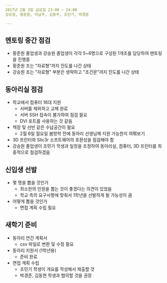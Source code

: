 ```yaml
---
2017년 2월 3일 금요일 23:00 ~ 24:00
강승원, 황준원, 이남주, 김동주, 조민기, 박경준

---
```


## 멘토링 중간 점검
- 황준원 졸업생과 강승원 졸업생이 각각 5~6명으로 구성된 1개조를 담당하여 멘토링을 진행중
- 황준원 조는 "자료형"까지 진도를 나간 상태
- 강승원 조는 "자료형" 부분은 생략하고 "조건문"까지 진도를 나간 상태

## 동아리실 점검
- 학교에서 컴퓨터 16대 지원
	- 서버를 제외하고 교체 완료
	- 서버 SSH 접속이 불가하여 점검 필요
	- DVI 포트를 사용하는 것 같음
- 책장 및 선반 같은 수납공간이 필요
	- 2월 6일 월요일 봄방학 전에 동아리 선생님께 지원 가능한지 여쭤보기
- 3D 프린터와 Slic3r 소프트웨어의 호환성을 점검해야 함
- 강승원 졸업생이 조민기 학생과 일정을 조정하여 동아리실, 컴퓨터, 3D 프린터를 최종적으로 점검하겠음

## 신입생 선발
- 몇 명을 뽑을 것인가
	- 최소한의 인원을 뽑는 것이 좋겠다는 의견이 있었음
	- 학교 측의 요구사항에 맞춰서 1학년을 선발하게 될 가능성이 큼
- 어떻게 뽑을 것인가
	- 면접 계획 수립 필요

## 새학기 준비
- 동아리 연간 계획서
	- csv 파일로 변환 및 수정 필요
- 동아리 지원서 (1학년용)
	- 준비 완료
- 면접 계획 수립
	- 조민기 학생이 개요를 작성해서 제출할 것
	- 박경준, 김동현 학생과 협의할 것을 권장
